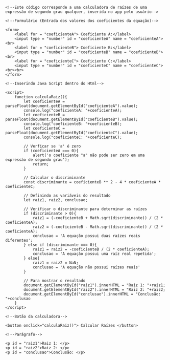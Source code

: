 <!DOCTYPE html>
<html> <!--Começo do código--> 
<body> <!--Corpo do código (Início)-->
    
    <!--Este código corresponde a uma calculadora de raízes de uma expressão de segundo grau qualquer, inserida no app pelo usuário--> 

    <!--Formulário (Entrada dos valores dos coeficientes da equação)-->

    <form>
        <label for = "coeficienteA"> Coeficiente A:</label>
        <input type = "number" id = "coeficienteA" name = "coeficienteA"><br>
        <label for = "coeficienteB"> Coeficiente B:</label>
        <input type = "number" id = "coeficienteB" name = "coeficienteB"><br>
        <label for = "coeficienteC"> Coeficiente C:</label>
        <input type = "number" id = "coeficienteC" name = "coeficienteC"><br><br>
    </form>
    
    <!--Inserindo Java Script dentro do Html-->

    <script>
        function calculaRaiz(){
            let coeficienteA = parseFloat(document.getElementById("coeficienteA").value);
            console.log("coeficienteA: "+coeficienteA);
            let coeficienteB = parseFloat(document.getElementById("coeficienteB").value);
            console.log("coeficienteB: "+coeficienteB);
            let coeficienteC = parseFloat(document.getElementById("coeficienteC").value);
            console.log("coeficienteC: "+coeficienteC);
            
            // Verficar se 'a' é zero
            if (coeficienteA === 0){
                alert('o coeficiente "a" não pode ser zero em uma expressão de segundo grau');
                return;
            }

            // Calcular o discriminante
            const discriminante = coeficienteB ** 2 - 4 * coeficienteA * coeficienteC;

            // Definindo as variáveis do resultado
            let raiz1, raiz2, conclusao;

            // Verificar o discriminante para determinar as raízes
            if (discriminante > 0){
                raiz1 = (-coeficienteB + Math.sqrt(discriminante)) / (2 * coeficienteA);
                raiz2 = (-coeficienteB - Math.sqrt(discriminante)) / (2 * coeficienteA);
                conclusao = 'A equação possui duas raízes reais diferentes';
            } else if (discriminante === 0){
                raiz1 = raiz2 = -coeficienteB / (2 * coeficienteA);
                conclusao = 'A equação possui uma raíz real repetida';
            } else{
                raiz1 = raiz2 = NaN; 
                conclusao = 'A equação não possui raízes reais'
            }

            // Para mostrar o resultado
            document.getElementById("raiz1").innerHTML = "Raiz 1: "+raiz1;
            document.getElementById("raiz2").innerHTML = "Raiz 2: "+raiz2;
            document.getElementById("conclusao").innerHTML = "Conclusão: "+conclusao
        }
    </script>
    
    <!--Botão da calculadora-->

    <button onclick="calculaRaiz()"> Calcular Raízes </button>
    
    <!--Parágrafo-->

    <p id = "raiz1">Raiz 1: </p>
    <p id = "raiz2">Raiz 2: </p>
    <p id = "conclusao">Conclusão: </p>


</body> <!--Corpo do código (Fim)-->
</html> <!-- Fim do código-->
